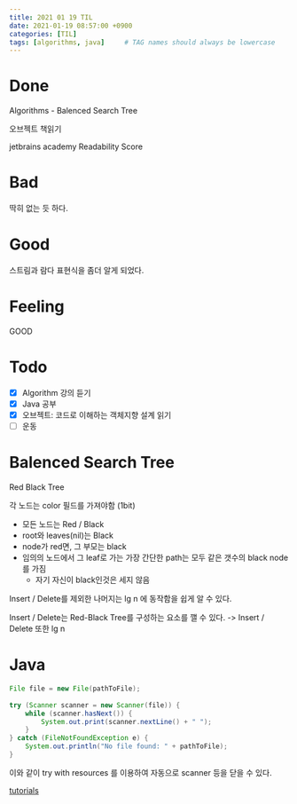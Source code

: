 ```yaml
---
title: 2021 01 19 TIL
date: 2021-01-19 08:57:00 +0900
categories: [TIL]
tags: [algorithms, java]     # TAG names should always be lowercase
---
```


# Done

Algorithms - Balenced Search Tree

오브젝트 책읽기

jetbrains academy Readability Score

# Bad

딱히 없는 듯 하다.

# Good

스트림과 람다 표현식을 좀더 알게 되었다.

# Feeling

GOOD

# Todo

- [x] Algorithm 강의 듣기
- [x] Java 공부
- [x] 오브젝트: 코드로 이해하는 객체지향 설계 읽기
- [ ] 운동

# Balenced Search Tree

Red Black Tree

각 노드는 color 필드를 가져야함 (1bit)

- 모든 노드는 Red / Black
- root와 leaves(nil)는 Black
- node가 red면, 그 부모는 black
- 임의의 노드에서 그 leaf로 가는 가장 간단한 path는 모두 같은 갯수의 black node를 가짐
  - 자기 자신이 black인것은 세지 않음

Insert / Delete를 제외한 나머지는 lg n 에 동작함을 쉽게 알 수 있다.

Insert / Delete는 Red-Black Tree를 구성하는 요소를 깰 수 있다. -> Insert / Delete 또한 lg n


# Java

```java
File file = new File(pathToFile);
 
try (Scanner scanner = new Scanner(file)) {
    while (scanner.hasNext()) {
        System.out.print(scanner.nextLine() + " ");
    }
} catch (FileNotFoundException e) {
    System.out.println("No file found: " + pathToFile);
}
```

이와 같이 try with resources 를 이용하여 자동으로 scanner 등을 닫을 수 있다.

[tutorials](https://docs.oracle.com/javase/tutorial/essential/exceptions/tryResourceClose.html)